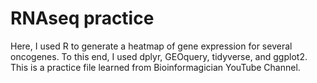 # RNAseq practice
Here, I used R to generate a heatmap of gene expression for several oncogenes. To this end, I used dplyr, GEOquery, tidyverse, and ggplot2.
This is a practice file learned from Bioinformagician YouTube Channel.
